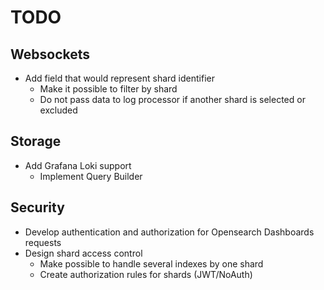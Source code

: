 # TODO
## Websockets

- Add field that would represent shard identifier
  - Make it possible to filter by shard
  - Do not pass data to log processor if another shard is selected or excluded
## Storage
- Add Grafana Loki support
  - Implement Query Builder

## Security

- Develop authentication and authorization for Opensearch Dashboards requests
- Design shard access control
  - Make possible to handle several indexes by one shard
  - Create authorization rules for shards (JWT/NoAuth)
  